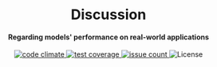 <h1 align="center">
  <br>
  Discussion
  <br>
</h1>
<h4 align="center">Regarding models' performance on real-world applications</h4>
<p align="center">

  <a href="https://codeclimate.com/github/osrli/segmentation">
    <img src="https://codeclimate.com/github/osrli/segmentation/badges/gpa.svg" alt="code climate">
  </a>
  <a href="https://codeclimate.com/github/osrli/segmentation/coverage">
    <img src="https://codeclimate.com/github/osrli/segmentation/badges/coverage.svg" alt="test coverage">
  </a>
  <a href="https://codeclimate.com/github/osrli/segmentation">
    <img src="https://codeclimate.com/github/osrli/segmentation/badges/issue_count.svg" alt="issue count">
  </a>  
  <a>
      <img src="https://img.shields.io/github/license/mashape/apistatus.svg" alt="License">
  </a>
</p>
